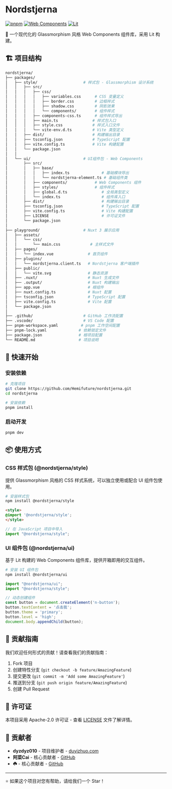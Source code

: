 # Nordstjerna

[![pnpm](https://img.shields.io/badge/maintained%20with-pnpm-cc00ff.svg?style=for-the-badge&logo=pnpm)](https://pnpm.io/)
[![Web Components](https://img.shields.io/badge/Web%20Components-Standard-blue?style=for-the-badge&logo=webcomponents.org)](https://www.webcomponents.org/)
[![Lit](https://img.shields.io/badge/Built%20with-Lit-324fff?style=for-the-badge&logo=lit)](https://lit.dev/)

🌟 一个现代化的 Glassmorphism 风格 Web Components 组件库，采用 Lit 构建。

## 🏗️ 项目结构

```bash
nordstjerna/
├── packages/
│   ├── style/                    # 样式包 - Glassmorphism 设计系统
│   │   ├── src/
│   │   │   ├── css/
│   │   │   │   ├── variables.css      # CSS 变量定义
│   │   │   │   ├── border.css         # 边框样式
│   │   │   │   ├── shadow.css         # 阴影效果
│   │   │   │   └── components/        # 组件样式
│   │   │   ├── components-css.ts      # 组件样式导出
│   │   │   ├── main.ts               # 样式包入口
│   │   │   ├── style.css             # 样式入口文件
│   │   │   └── vite-env.d.ts         # Vite 类型定义
│   │   ├── dist/                     # 构建输出目录
│   │   ├── tsconfig.json             # TypeScript 配置
│   │   ├── vite.config.ts            # Vite 构建配置
│   │   └── package.json
│   │
│   └── ui/                       # UI组件包 - Web Components
│       ├── src/
│       │   ├── base/
│       │   │   ├── index.ts              # 基础模块导出
│       │   │   └── nordstjerna-element.ts # 基础组件类
│       │   ├── components/            # Web Components 组件
│       │   ├── styles/                # 组件样式
│       │   ├── global.d.ts               # 全局类型定义
│       │   └── index.ts                  # 组件库入口
│       ├── dist/                         # 构建输出目录
│       ├── tsconfig.json                 # TypeScript 配置
│       ├── vite.config.ts                # Vite 构建配置
│       ├── LICENSE                       # 许可证文件
│       └── package.json
│
├── playground/                   # Nuxt 3 展示应用
│   ├── assets/
│   │   └── css/
│   │       └── main.css             # 主样式文件
│   ├── pages/
│   │   └── index.vue               # 首页组件
│   ├── plugins/
│   │   └── nordstjerna.client.ts   # Nordstjerna 客户端插件
│   ├── public/
│   │   └── vite.svg                # 静态资源
│   ├── .nuxt/                      # Nuxt 生成文件
│   ├── .output/                    # Nuxt 构建输出
│   ├── app.vue                     # 根组件
│   ├── nuxt.config.ts              # Nuxt 配置
│   ├── tsconfig.json               # TypeScript 配置
│   ├── vite.config.ts              # Vite 配置
│   └── package.json
│
├── .github/                      # GitHub 工作流配置
├── .vscode/                      # VS Code 配置
├── pnpm-workspace.yaml          # pnpm 工作空间配置
├── pnpm-lock.yaml              # 依赖锁定文件
├── package.json                # 根项目配置
└── README.md                   # 项目说明
```

## 🚀 快速开始

### 安装依赖

```bash
# 克隆项目
git clone https://github.com/Hemifuture/nordstjerna.git
cd nordstjerna

# 安装依赖
pnpm install
```

### 启动开发

```bash
pnpm dev
```

## 📦 使用方式

### CSS 样式包 (@nordstjerna/style)

提供 Glassmorphism 风格的 CSS 样式系统，可以独立使用或配合 UI 组件包使用。

```bash
# 安装样式包
npm install @nordstjerna/style
```

```html
<style>
@import '@nordstjerna/style';
</style>
```

```javascript
// 在 JavaScript 项目中导入
import "@nordstjerna/style";
```

### UI 组件包 (@nordstjerna/ui)

基于 Lit 构建的 Web Components 组件库，提供开箱即用的交互组件。

```bash
# 安装 UI 组件包
npm install @nordstjerna/ui
```

```javascript
import "@nordstjerna/ui";
import "@nordstjerna/style";

// 动态创建组件
const button = document.createElement('n-button');
button.textContent = '点击我';
button.theme = 'primary';
button.level = 'high';
document.body.appendChild(button);
```

## 🤝 贡献指南

我们欢迎任何形式的贡献！请查看我们的贡献指南：

1. Fork 项目
2. 创建特性分支 (`git checkout -b feature/AmazingFeature`)
3. 提交更改 (`git commit -m 'Add some AmazingFeature'`)
4. 推送到分支 (`git push origin feature/AmazingFeature`)
5. 创建 Pull Request

## 📄 许可证

本项目采用 Apache-2.0 许可证 - 查看 [LICENSE](LICENSE) 文件了解详情。

## 👥 贡献者

- **dyzdyz010** - 项目维护者 - [duyizhuo.com](https://duyizhuo.com)
- **阿菜Cai** - 核心贡献者 - [GitHub](https://github.com/RSS1102)
- **☘️** - 核心贡献者 - [GitHub](https://github.com/nanarino)

---

⭐ 如果这个项目对您有帮助，请给我们一个 Star！
